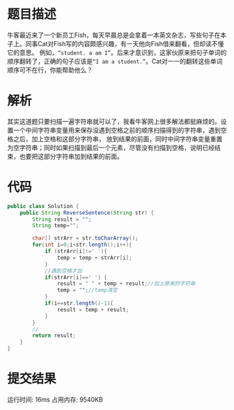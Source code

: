 # 题目描述
牛客最近来了一个新员工Fish，每天早晨总是会拿着一本英文杂志，写些句子在本子上。同事Cat对Fish写的内容颇感兴趣，有一天他向Fish借来翻看，但却读不懂它的意思。
例如，`“student. a am I”`。后来才意识到，这家伙原来把句子单词的顺序翻转了，正确的句子应该是`“I am a student.”`。Cat对一一的翻转这些单词顺序可不在行，你能帮助他么？
# 解析
其实这道题只要扫描一遍字符串就可以了，我看牛客网上很多解法都挺麻烦的。设置一个中间字符串变量用来保存没遇到空格之前的顺序扫描得到的字符串，遇到空格之后，加上空格和这部分字符串，
放到结果的前面，同时中间字符串变量重置为空字符串；同时如果扫描到最后一个元素，尽管没有扫描到空格，说明已经结束，也要把这部分字符串加到结果的前面。
# 代码
```java
public class Solution {
    public String ReverseSentence(String str) {
        String result = "";
        String temp="";

        char[] strArr = str.toCharArray();
        for(int i=0;i<str.length();i++){
            if (strArr[i]!=' '){
                temp = temp + strArr[i];
            }
            //遇到空格才加
            if(strArr[i]==' ') {
                result = " " + temp + result;//加上原来的字符串
                temp = "";//temp清空
            }
            if(i==str.length()-1){
                result = temp + result;
            }
        }
        //
        return result;
    }
}
```
# 提交结果
运行时间: 16ms 占用内存: 9540KB
